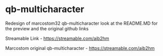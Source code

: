 # qb-multicharacter

Redesign of marcostom32 qb-multicharacter look at the README.MD for the preview and the original github links

Streamable Link - https://streamable.com/aib2hm

Marcostom original qb-multicharacter - https://streamable.com/aib2hm
